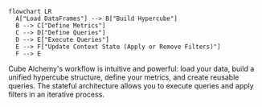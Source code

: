 ```mermaid
flowchart LR
  A["Load DataFrames"] --> B["Build Hypercube"]
  B --> C["Define Metrics"]
  C --> D["Define Queries"]
  D --> E["Execute Queries"]
  E --> F["Update Context State (Apply or Remove Filters)"]
  F --> E
```

Cube Alchemy's workflow is intuitive and powerful: load your data, build a unified hypercube structure, define your metrics, and create reusable queries. The stateful architecture allows you to execute queries and apply filters in an iterative process.